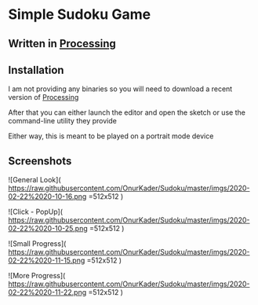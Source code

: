 # Simple Sudoku Game

## Written in [Processing](https://processing.org/)

## Installation

I am not providing any binaries so you will need to download a recent version
of [Processing](https://processing.org/download/)

After that you can either launch the editor and open the sketch or use the
command-line utility they provide

Either way, this is meant to be played on a portrait mode device

## Screenshots

![General Look](
https://raw.githubusercontent.com/OnurKader/Sudoku/master/imgs/2020-02-22%2020-10-16.png =512x512
)

![Click - PopUp](
https://raw.githubusercontent.com/OnurKader/Sudoku/master/imgs/2020-02-22%2020-10-25.png =512x512
)

![Small Progress](
https://raw.githubusercontent.com/OnurKader/Sudoku/master/imgs/2020-02-22%2020-11-15.png =512x512
)

![More Progress](
https://raw.githubusercontent.com/OnurKader/Sudoku/master/imgs/2020-02-22%2020-11-22.png =512x512
)

